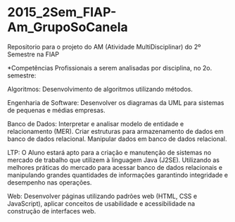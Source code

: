# 2015_2Sem_FIAP-Am_GrupoSoCanela
Repositorio para o projeto do AM (Atividade MultiDisciplinar) do 2º Semestre na FIAP


*Competências Profissionais a serem analisadas por disciplina, no 2o. semestre:

Algoritmos: 
Desenvolvimento de algoritmos utilizando métodos.

Engenharia de Software: 
Desenvolver os diagramas da UML para sistemas de pequenas e médias
empresas.

Banco de Dados: 
Interpretar e analisar modelo de entidade e relacionamento (MER). Criar estruturas para
armazenamento de dados em banco de dados relacional. Manipular dados em banco de dados relacional.

LTP: 
O Aluno estará apto para a criação e manutenção de sistemas no mercado de trabalho que utilizem à
linguagem Java (J2SE). Utilizando as melhores práticas do mercado para acessar banco de dados relacionais e
manipulando grandes quantidades de informações garantindo integridade e desempenho nas operações.

Web:
Desenvolver páginas utilizando padrões web (HTML, CSS e JavaScript), aplicar conceitos de
usabilidade e acessibilidade na construção de interfaces web.
